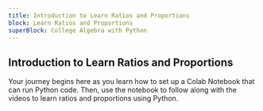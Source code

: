 ```yaml
---
title: Introduction to Learn Ratios and Proportions
block: Learn Ratios and Proportions
superBlock: College Algebra with Python
---
```


## Introduction to Learn Ratios and Proportions

Your journey begins here as you learn how to set up a Colab Notebook that can run Python code. Then, use the notebook to follow along with the videos to learn ratios and proportions using Python.
